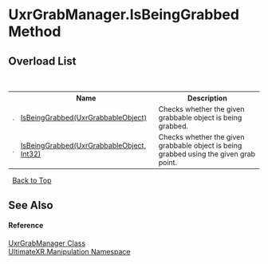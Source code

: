 # UxrGrabManager.IsBeingGrabbed Method 
 


## Overload List
&nbsp;<table><tr><th></th><th>Name</th><th>Description</th></tr><tr><td>![Public method](media/pubmethod.gif "Public method")</td><td><a href="M_UltimateXR_Manipulation_UxrGrabManager_IsBeingGrabbed">IsBeingGrabbed(UxrGrabbableObject)</a></td><td>
Checks whether the given grabbable object is being grabbed.</td></tr><tr><td>![Public method](media/pubmethod.gif "Public method")</td><td><a href="M_UltimateXR_Manipulation_UxrGrabManager_IsBeingGrabbed_1">IsBeingGrabbed(UxrGrabbableObject, Int32)</a></td><td>
Checks whether the given grabbable object is being grabbed using the given grab point.</td></tr></table>&nbsp;
<a href="#uxrgrabmanager.isbeinggrabbed-method">Back to Top</a>

## See Also


#### Reference
<a href="T_UltimateXR_Manipulation_UxrGrabManager">UxrGrabManager Class</a><br /><a href="N_UltimateXR_Manipulation">UltimateXR.Manipulation Namespace</a><br />